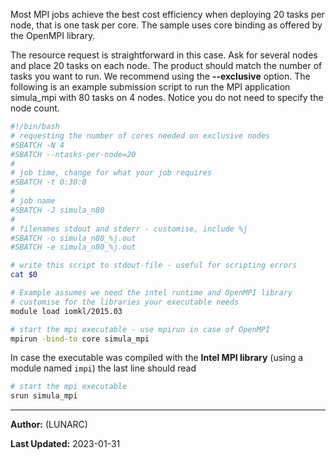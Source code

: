 Most MPI jobs achieve the best cost efficiency when deploying 20 tasks per node, that is one task per core.  The sample uses core binding as offered by the OpenMPI library.

The resource request is straightforward in this case. Ask for several nodes and place 20 tasks on each node.  The product should match the number of tasks you want to run. We recommend using the **--exclusive** option.  The following is an example submission script to run the MPI application simula_mpi with 80 tasks on 4 nodes. Notice you do not need to specify the node count.

```bash
#!/bin/bash
# requesting the number of cores needed on exclusive nodes
#SBATCH -N 4
#SBATCH --ntasks-per-node=20
#
# job time, change for what your job requires
#SBATCH -t 0:30:0
#
# job name
#SBATCH -J simula_n80
#
# filenames stdout and stderr - customise, include %j
#SBATCH -o simula_n80_%j.out
#SBATCH -e simula_n80_%j.out

# write this script to stdout-file - useful for scripting errors
cat $0

# Example assumes we need the intel runtime and OpenMPI library
# customise for the libraries your executable needs
module load iomkl/2015.03

# start the mpi executable - use mpirun in case of OpenMPI
mpirun -bind-to core simula_mpi
```

In case the executable was compiled with the **Intel MPI library** (using a module named `impi`) the last line should read

```bash
# start the mpi executable 
srun simula_mpi
```

---

**Author:**
(LUNARC)

**Last Updated:**
2023-01-31

